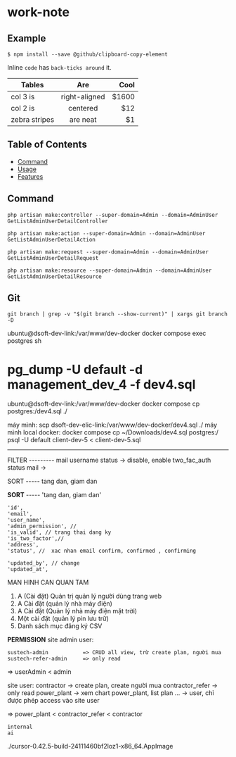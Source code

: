 # work-note

## Example

```
$ npm install --save @github/clipboard-copy-element
```

Inline `code` has `back-ticks around` it.

| Tables        |      Are      |  Cool |
| ------------- | :-----------: | ----: |
| col 3 is      | right-aligned | $1600 |
| col 2 is      |   centered    |   $12 |
| zebra stripes |   are neat    |    $1 |

## Table of Contents
- [Command](#command)
- [Usage](#usage)
- [Features](#features)


## Command
```
php artisan make:controller --super-domain=Admin --domain=AdminUser GetListAdminUserDetailController
```
```
php artisan make:action --super-domain=Admin --domain=AdminUser GetListAdminUserDetailAction
```
```
php artisan make:request --super-domain=Admin --domain=AdminUser GetListAdminUserDetailRequest 
```
```
php artisan make:resource --super-domain=Admin --domain=AdminUser GetListAdminUserDetailResource
```

## Git
```
git branch | grep -v "$(git branch --show-current)" | xargs git branch -D
```


ubuntu@dsoft-dev-link:/var/www/dev-docker docker compose exec postgres sh
# pg_dump -U default -d management_dev_4 -f dev4.sql
ubuntu@dsoft-dev-link:/var/www/dev-docker docker compose cp postgres:/dev4.sql ./

máy mình: scp dsoft-dev-elic-link:/var/www/dev-docker/dev4.sql ./
máy mình local docker: docker compose cp ~/Downloads/dev4.sql postgres:/
psql -U default client-dev-5 < client-dev-5.sql





-----



FILTER ---------
mail
username
status  -> disable, enable
two_fac_auth
status mail -> 

SORT -----
tang dan, giam dan


**SORT** -----
'tang dan, giam dan'


    'id',
    'email',
    'user_name',
    'admin_permission', //
    'is_valid', // trang thai dang ky
    'is_two_factor',//
    'address',
    'status', //  xac nhan email confirm, confirmed , confirming

    'updated_by', // change
    'updated_at',


MAN HINH CAN QUAN TAM
1. A (Cài đặt) Quản trị quản lý người dùng trang web
2. A Cài đặt (quản lý nhà máy điện)
3. A Cài đặt (Quản lý nhà máy điện mặt trời)
4. Một cài đặt (quản lý pin lưu trữ)
5. Danh sách mục đăng ký CSV




**PERMISSION**
site admin user:

    sustech-admin           => CRUD all view, trừ create plan, người mua 
    sustech-refer-admin     => only read

=> userAdmin < admin

site user:
    contractor          -> create plan, create người mua
    contractor_refer    -> only read
    power_plant         -> xem chart power_plant, list plan ... -> user, chỉ được phép access vào site user

=> power_plant < contractor_refer < contractor 

    internal 
    ai   




./cursor-0.42.5-build-24111460bf2loz1-x86_64.AppImage

